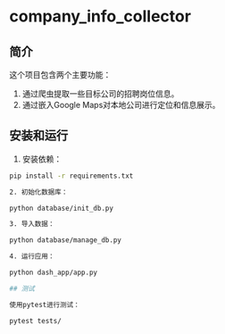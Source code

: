 # company_info_collector

## 简介
这个项目包含两个主要功能：
1. 通过爬虫提取一些目标公司的招聘岗位信息。
2. 通过嵌入Google Maps对本地公司进行定位和信息展示。

## 安装和运行
1. 安装依赖：
```sh
pip install -r requirements.txt

2. 初始化数据库：

python database/init_db.py

3. 导入数据：

python database/manage_db.py

4. 运行应用：

python dash_app/app.py

## 测试

使用pytest进行测试：

pytest tests/
